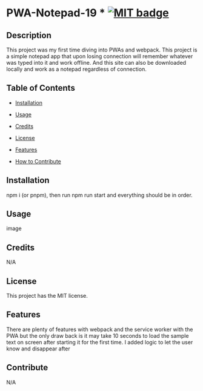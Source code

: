 # PWA-Notepad-19 * [![MIT badge](https://img.shields.io/badge/license-MIT-blue.svg "MIT badge")](https://choosealicense.com/licenses/mit/)

## Description

This project was my first time diving into PWAs  and webpack. This project is a simple notepad app that upon losing connection will remember whatever was typed into it and work offline. And this site can also be downloaded locally and work as a notepad regardless of connection.

## Table of Contents

* [Installation](#installation)

* [Usage](#usage)

* [Credits](#credits)

* [License](#license)

* [Features](#features)

* [How to Contribute](#contribute)

## Installation

npm i (or pnpm), then run npm run start and everything should be in order.

## Usage

image

## Credits

N/A

## License

This project has the MIT license.

## Features

There are plenty of features with webpack and the service worker with the PWA but the only draw back is it may take 10 seconds to load the sample text on screen after starting it for the first time. I added logic to let the user know and disappear after

## Contribute

N/A